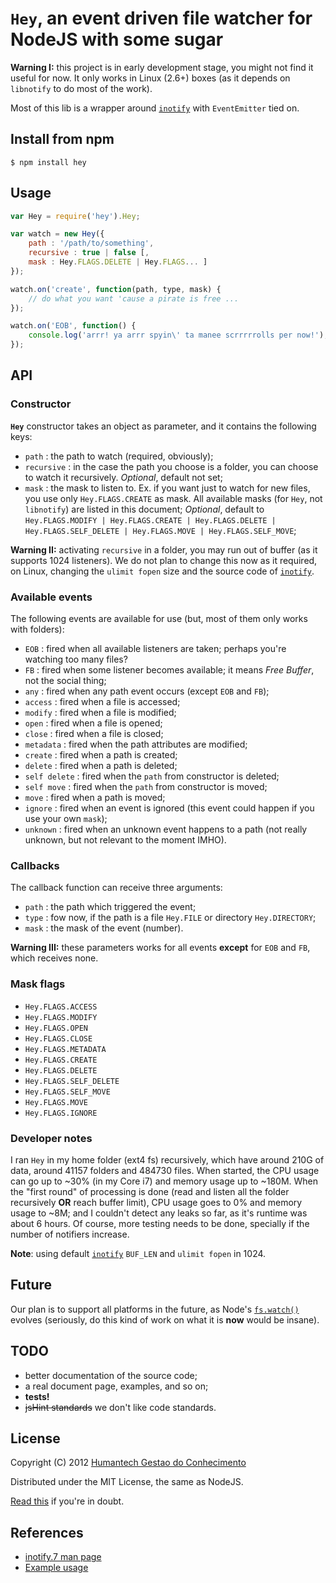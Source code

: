 # `Hey`, an event driven file watcher for NodeJS with some sugar

**Warning I:** this project is in early development stage, you might not find it useful for now. It only works in Linux (2.6+) boxes (as it depends on `libnotify` to do most of the work).

Most of this lib is a wrapper around [`inotify`](https://github.com/c4milo/node-inotify) with `EventEmitter` tied on.

## Install from npm
```
$ npm install hey
```

## Usage
```javascript
var Hey = require('hey').Hey;

var watch = new Hey({
	path : '/path/to/something',
	recursive : true | false [,
	mask : Hey.FLAGS.DELETE | Hey.FLAGS... ]
});

watch.on('create', function(path, type, mask) {
	// do what you want 'cause a pirate is free ...
});

watch.on('EOB', function() {
	console.log('arrr! ya arrr spyin\' ta manee scrrrrrolls per now!');
});
```
## API

### Constructor

**`Hey`** constructor takes an object as parameter, and it contains the following keys:

* `path` : the path to watch (required, obviously);
* `recursive` : in the case the path you choose is a folder, you can choose to watch it recursively. *Optional*, default not set;
* `mask` : the mask to listen to. Ex. if you want just to watch for new files, you use only `Hey.FLAGS.CREATE` as mask. All available masks (for `Hey`, not `libnotify`) are listed in this document; *Optional*, default to `Hey.FLAGS.MODIFY | Hey.FLAGS.CREATE | Hey.FLAGS.DELETE | Hey.FLAGS.SELF_DELETE | Hey.FLAGS.MOVE | Hey.FLAGS.SELF_MOVE`;


**Warning II:** activating `recursive` in a folder, you may run out of buffer (as it supports 1024 listeners). We do not plan to change this now as it required, on Linux, changing the `ulimit fopen` size and the source code of [`inotify`](https://github.com/c4milo/node-inotify).

### Available events

The following events are available for use (but, most of them only works with folders):

* `EOB` : fired when all available listeners are taken; perhaps you're watching too many files?
* `FB` : fired when some listener becomes available; it means *Free Buffer*, not the social thing;
* `any` : fired when any path event occurs (except `EOB` and `FB`);
* `access` : fired when a file is accessed;
* `modify` : fired when a file is modified;
* `open` : fired when a file is opened;
* `close` : fired when a file is closed;
* `metadata` : fired when the path attributes are modified;
* `create` : fired when a path is created;
* `delete` : fired when a path is deleted;
* `self delete` : fired when the `path` from constructor is deleted;
* `self move` : fired when the `path` from constructor is moved;
* `move` : fired when a path is moved;
* `ignore` : fired when an event is ignored (this event could happen if you use your own `mask`);
* `unknown` : fired when an unknown event happens to a path (not really unknown, but not relevant to the moment IMHO).

### Callbacks

The callback function can receive three arguments:

* `path` : the path which triggered the event; 
* `type` : fow now, if the path is a file `Hey.FILE` or directory `Hey.DIRECTORY`;
* `mask` : the mask of the event (number).

**Warning III:** these parameters works for all events **except** for `EOB` and `FB`, which receives none.

### Mask flags

* `Hey.FLAGS.ACCESS`
* `Hey.FLAGS.MODIFY`
* `Hey.FLAGS.OPEN`
* `Hey.FLAGS.CLOSE`
* `Hey.FLAGS.METADATA`
* `Hey.FLAGS.CREATE`
* `Hey.FLAGS.DELETE`
* `Hey.FLAGS.SELF_DELETE`
* `Hey.FLAGS.SELF_MOVE`
* `Hey.FLAGS.MOVE`
* `Hey.FLAGS.IGNORE`

### Developer notes

I ran ``Hey`` in my home folder (ext4 fs) recursively, which have around 210G of data, around 41157 folders and 484730 files. When started, the CPU usage can go up to ~30% (in my Core i7) and memory usage up to ~180M. When the "first round" of processing is done (read and listen all the folder recursively **OR** reach buffer limit), CPU usage goes to 0% and memory usage to ~8M; and I couldn't detect any leaks so far, as it's runtime was about 6 hours. Of course, more testing needs to be done, specially if the number of notifiers increase.

**Note**: using default [`inotify`](https://github.com/c4milo/node-inotify) `BUF_LEN` and `ulimit fopen` in 1024.

## Future

Our plan is to support all platforms in the future, as Node's [`fs.watch()`](http://nodejs.org/api/fs.html#fs_fs_watch_filename_options_listener) evolves (seriously, do this kind of work on what it is **now** would be insane).

## TODO

* better documentation of the source code;
* a real document page, examples, and so on;
* **tests!**
* ~~jsHint standards~~ we don't like code standards.

## License

Copyright (C) 2012 [Humantech Gestao do Conhecimento](https://www.humantech.com.br/)

Distributed under the MIT License, the same as NodeJS.

[Read this](https://github.com/humantech/hey/blob/master/LICENSE) if you're in doubt.

## References
* [inotify.7 man page](http://www.kernel.org/doc/man-pages/online/pages/man7/inotify.7.html)
* [Example usage](https://github.com/humantech/hey/blob/master/examples/directory.js)
